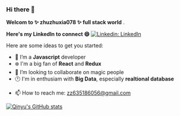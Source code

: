 ### Hi there 👋


**Welcom to ✨ zhuzhuxia078 ✨ full stack world** .

**Here's my LinkedIn to connect 😄**
[![Linkedin: LinkedIn](https://img.shields.io/badge/linkedin-%230077B5.svg?style=for-the-badge&logo=linkedin&logoColor=white&link=https://www.linkedin.com/in/qinyu-867152181/)](https://www.linkedin.com/in/qinyu-867152181/) 

Here are some ideas to get you started:

<!-- - 🔭 I’m currently working on  -->
- 🌱 I’m a **Javascript** developer
- :snowflake: I'm a big fan of **React** and **Redux**
- 👯 I’m looking to collaborate on magic people
- :clock12: I'm in enthusiam with **Big Data**, especially **realtional database**
<!-- - 🤔 I’m looking for help with ...
- 💬 Ask me about ... -->
- 📫 How to reach me: zz635186056@gmail.com
<!-- - 😄 Pronouns: ...
- ⚡ Fun fact: ... -->

<!-- [![Top Langs](https://github-readme-stats.vercel.app/api/top-langs/?username=zhuzhuxia078)](https://github.com/zhuzhuxia078/github-readme-stats) -->



[![Qinyu's GitHub stats](https://github-readme-stats.vercel.app/api?username=zhuzhuxia078)](https://github.com/zhuzhuxia078/github-readme-stats)




